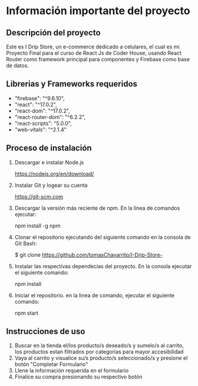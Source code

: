# Información importante del proyecto

## Descripción del proyecto

Este es I Drip Store, un e-commerce dedicado a celulares, el cual es mi Proyecto Final para el curso de React Js de Coder House, usando React Router como framework principal para componentes y Firebase como base de datos.

## Librerias y Frameworks requeridos

- "firebase": "^9.6.10",
- "react": "^17.0.2",
- "react-dom": "^17.0.2",
- "react-router-dom": "^6.2.2",
- "react-scripts": "5.0.0",
- "web-vitals": "^2.1.4"

## Proceso de instalación

1. Descargar e instalar Node.js

   https://nodejs.org/en/download/

2. Instalar Git y logear su cuenta

   https://git-scm.com

3. Descargar la versión más reciente de npm. En la linea de comandos ejecutar:

   npm install -g npm

4. Clonar el repositorio ejecutando del siguiente comando en la consola de Git Bash:

   $ git clone https://github.com/tomasChavarrito/I-Drip-Store-

5. Instalar las respectivas dependecias del proyecto. En la consola ejecutar el siguiente comando:

   npm install

6. Iniciar el repositorio. en la linea de comando, ejecutar el siguiente comando:

   npm start

## Instrucciones de uso

1. Buscar en la tienda el/los producto/s deseado/s y sumelo/s al carrito, los productos estan filtrados por categorías para mayor accesibilidad
2. Vaya al carrito y visualice su/s producto/s seleccionado/s y presione el botón "Completar Formulario"
3. Llene la información requerida en el formulario
4. Finalice su compra presionando su respectivo botón
